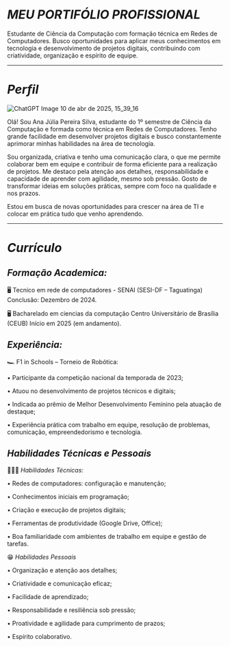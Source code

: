 # _MEU PORTIFÓLIO PROFISSIONAL_

  Estudante de Ciência da Computação com formação técnica em Redes de Computadores. Busco oportunidades para aplicar meus conhecimentos em tecnologia e desenvolvimento de projetos digitais, contribuindo com criatividade, organização e espírito de equipe.
_____________________________________________

# _Perfil_
![ChatGPT Image 10 de abr  de 2025, 15_39_16](https://github.com/user-attachments/assets/5986ae7b-9464-4b32-a92c-0bb515b4c1a4)

Olá! Sou Ana Júlia Pereira Silva, estudante do 1º semestre de Ciência da Computação e formada como técnica em Redes de Computadores. Tenho grande facilidade em desenvolver projetos digitais e busco constantemente aprimorar minhas habilidades na área de tecnologia.

Sou organizada, criativa e tenho uma comunicação clara, o que me permite colaborar bem em equipe e contribuir de forma eficiente para a realização de projetos. Me destaco pela atenção aos detalhes, responsabilidade e capacidade de aprender com agilidade, mesmo sob pressão. Gosto de transformar ideias em soluções práticas, sempre com foco na qualidade e nos prazos.

Estou em busca de novas oportunidades para crescer na área de TI e colocar em prática tudo que venho aprendendo.

____________________________________________

# _Currículo_

_Formação Academica:_ 
----

   🖥 Tecnico em rede de computadores - SENAI (SESI-DF – Taguatinga) Conclusão: Dezembro de 2024.

   🖥 Bacharelado em ciencias da computação Centro Universitário de Brasília (CEUB) Início em 2025 (em andamento).



_Experiência:_
----

🏎 F1 in Schools – Torneio de Robótica: 
  
  • Participante da competição nacional da temporada de 2023;

  • Atuou no desenvolvimento de projetos técnicos e digitais;

  • Indicada ao prêmio de Melhor Desenvolvimento Feminino pela atuação de destaque;

  • Experiência prática com trabalho em equipe, resolução de problemas, comunicação, empreendedorismo e tecnologia.

_Habilidades Técnicas e Pessoais_
----

👩🏻‍💻 _Habilidades Técnicas:_

  • Redes de computadores: configuração e manutenção;
  
  • Conhecimentos iniciais em programação;
  
  • Criação e execução de projetos digitais;
  
  • Ferramentas de produtividade (Google Drive, Office);
  
  • Boa familiaridade com ambientes de trabalho em equipe e gestão de tarefas.


😁 _Habilidades Pessoais_

  • Organização e atenção aos detalhes;

  • Criatividade e comunicação eficaz;

  • Facilidade de aprendizado;
  
  • Responsabilidade e resiliência sob pressão;

  • Proatividade e agilidade para cumprimento de prazos;
  
  • Espírito colaborativo.
